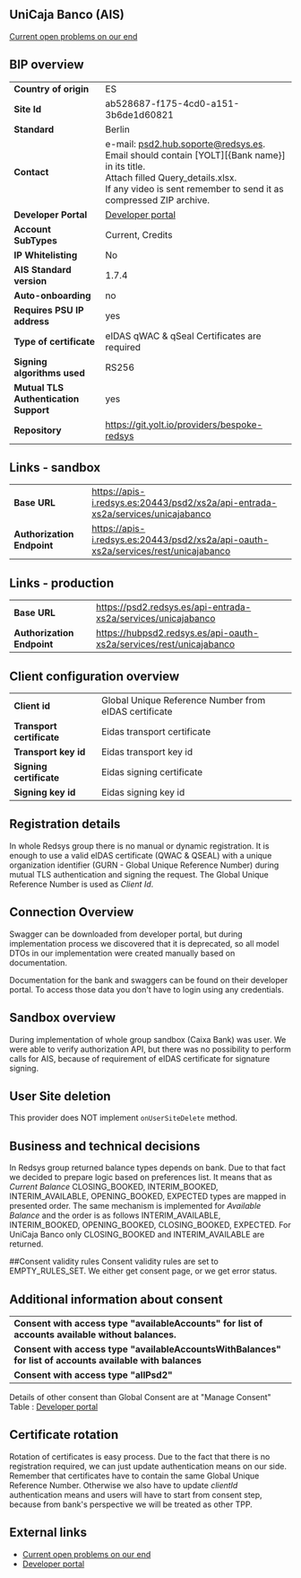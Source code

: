 ## UniCaja Banco (AIS)
[Current open problems on our end][1]

## BIP overview

|                                       |                                                                                                                                                                                                                 |
|---------------------------------------|-----------------------------------------------------------------------------------------------------------------------------------------------------------------------------------------------------------------|
| **Country of origin**                 | ES                                                                                                                                                                                                              |
| **Site Id**                           | ab528687-f175-4cd0-a151-3b6de1d60821                                                                                                                                                                            |
| **Standard**                          | Berlin                                                                                                                                                                                                          |
| **Contact**                           | e-mail: psd2.hub.soporte@redsys.es.<br/> Email should contain [YOLT][{Bank name}] in its title.<br/> Attach filled Query_details.xlsx.<br/> If any video is sent remember to send it as compressed ZIP archive. |
| **Developer Portal**                  | [Developer portal][2]                                                                                                                                                                                           |
| **Account SubTypes**                  | Current, Credits                                                                                                                                                                                                |
| **IP Whitelisting**                   | No                                                                                                                                                                                                              |
| **AIS Standard version**              | 1.7.4                                                                                                                                                                                                           |
| **Auto-onboarding**                   | no                                                                                                                                                                                                              |
| **Requires PSU IP address**           | yes                                                                                                                                                                                                             |
| **Type of certificate**               | eIDAS qWAC & qSeal Certificates are required                                                                                                                                                                    |
| **Signing algorithms used**           | RS256                                                                                                                                                                                                           |
| **Mutual TLS Authentication Support** | yes                                                                                                                                                                                                             |
| **Repository**                        | https://git.yolt.io/providers/bespoke-redsys                                                                                                                                                                    |

## Links - sandbox

|                            |                                                                                    |
|----------------------------|------------------------------------------------------------------------------------|
| **Base URL**               | https://apis-i.redsys.es:20443/psd2/xs2a/api-entrada-xs2a/services/unicajabanco    |
| **Authorization Endpoint** | https://apis-i.redsys.es:20443/psd2/xs2a/api-oauth-xs2a/services/rest/unicajabanco |

## Links - production

|                            |                                                                     |
|----------------------------|---------------------------------------------------------------------|
| **Base URL**               | https://psd2.redsys.es/api-entrada-xs2a/services/unicajabanco       |
| **Authorization Endpoint** | https://hubpsd2.redsys.es/api-oauth-xs2a/services/rest/unicajabanco |

## Client configuration overview

|                           |                                                       |
|---------------------------|-------------------------------------------------------|
| **Client id**             | Global Unique Reference Number from eIDAS certificate |
| **Transport certificate** | Eidas transport certificate                           |
| **Transport key id**      | Eidas transport key id                                |      
| **Signing certificate**   | Eidas signing certificate                             | 
| **Signing key id**        | Eidas signing key id                                  | 

## Registration details
In whole Redsys group there is no manual or dynamic registration. It is enough to use a valid eIDAS certificate (QWAC & QSEAL)
with a unique organization identifier (GURN - Global Unique Reference Number) during mutual TLS authentication and signing the request.
The Global Unique Reference Number is used as _Client Id_.


## Connection Overview
Swagger can be downloaded from developer portal, but during implementation process we discovered that it is deprecated,
so all model DTOs in our implementation were created manually based on documentation.

Documentation for the bank and swaggers can be found on their developer portal. To access those data you don't have
to login using any credentials.

## Sandbox overview
During implementation of whole group sandbox (Caixa Bank) was user. We were able to verify authorization API, but there was no possibility
to perform calls for AIS, because of requirement of eIDAS certificate for signature signing.

## User Site deletion
This provider does NOT implement `onUserSiteDelete` method. 

## Business and technical decisions
In Redsys group returned balance types depends on bank. Due to that fact we decided to prepare logic based on preferences
list. It means that as _Current Balance_ CLOSING_BOOKED, INTERIM_BOOKED, INTERIM_AVAILABLE, OPENING_BOOKED, EXPECTED types
are mapped in presented order. The same mechanism is implemented for _Available Balance_ and the order is as follows
INTERIM_AVAILABLE, INTERIM_BOOKED, OPENING_BOOKED, CLOSING_BOOKED, EXPECTED. For UniCaja Banco only CLOSING_BOOKED and
INTERIM_AVAILABLE are returned.

##Consent validity rules
Consent validity rules are set to EMPTY_RULES_SET. We either get consent page, or we get error status.

## Additional information about consent
|                                                                                                           |
|-----------------------------------------------------------------------------------------------------------|
| **Consent with access type "availableAccounts" for list of accounts available without balances.**         |
| **Consent with access type "availableAccountsWithBalances" for list of accounts available with balances** |
| **Consent with access type "allPsd2"**                                                                    |

Details of other consent than Global Consent are at "Manage Consent" Table : [Developer portal][2]

## Certificate rotation

Rotation of certificates is easy process. Due to the fact that there is no registration required, we can just update
authentication means on our side. Remember that certificates have to contain the same Global Unique Reference Number.
Otherwise we also have to update _clientId_ authentication means and users will have to start from consent step, because
from bank's perspective we will be treated as other TPP.

## External links
* [Current open problems on our end][1]
* [Developer portal][2]

[1]: https://yolt.atlassian.net/issues/?jql=project%20%3D%20%22C4PO%22%20AND%20component%20%3D%20%22UniCaja%20Banco%22
[2]: https://market.apis-i.redsys.es/psd2/xs2a/nodos/unicajabanco

